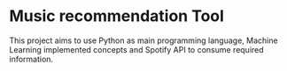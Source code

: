 # Music recommendation Tool

 This project aims to use Python as main programming language, Machine Learning implemented concepts and Spotify API to consume required information.
 
